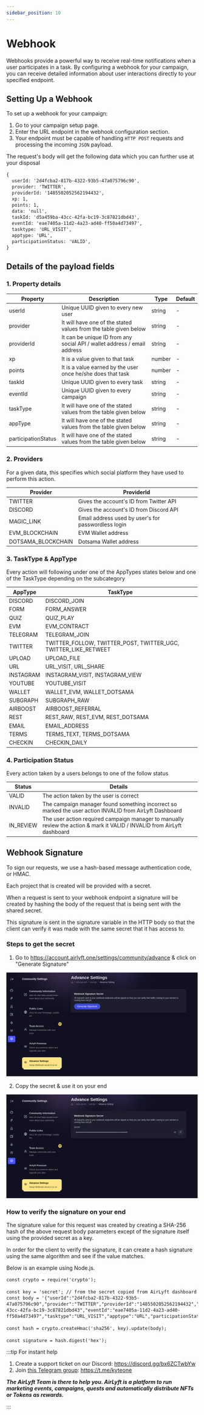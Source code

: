 ```yaml
---
sidebar_position: 10
---
```


# Webhook

Webhooks provide a powerful way to receive real-time notifications when a user participates in a task. By configuring a webhook for your campaign, you can receive detailed information about user interactions directly to your specified endpoint.

## Setting Up a Webhook

To set up a webhook for your campaign:

1. Go to your campaign setup page.
2. Enter the URL endpoint in the webhook configuration section.
3. Your endpoint must be capable of handling `HTTP POST` requests and processing the incoming `JSON` payload.

The request's body will get the following data which you can further use at your disposal

```
{
  userId: '2d4fcba2-817b-4322-93b5-47a075796c90',
  provider: 'TWITTER',
  providerId: '1485502052562194432',
  xp: 1,
  points: 1,
  data: 'null',
  taskId: 'd5a459ba-43cc-42fa-bc19-3c87821dbd43',
  eventId: 'eae7405a-11d2-4a23-ad40-ff50a4d73497',
  tasktype: 'URL_VISIT',
  apptype: 'URL',
  participationStatus: 'VALID',
}

```

## Details of the payload fields

### 1. Property details

| Property            | Description                                                              | Type   | Default |
| ------------------- | ------------------------------------------------------------------------ | ------ | ------- |
| userId              | Unique UUID given to every new user                                      | string | -       |
| provider            | It will have one of the stated values from the table given below         | string | -       |
| providerId          | It can be unique ID from any social API / wallet address / email address | string | -       |
| xp                  | It is a value given to that task                                         | number | -       |
| points              | It is a value earned by the user once he/she does that task              | number | -       |
| taskId              | Unique UUID given to every task                                          | string | -       |
| eventId             | Unique UUID given to every campaign                                      | string | -       |
| taskType            | It will have one of the stated values from the table given below         | string | -       |
| appType             | It will have one of the stated values from the table given below         | string | -       |
| participationStatus | It will have one of the stated values from the table given below         | string | -       |

### 2. Providers

For a given data, this specifies which social platform they have used to perform this action.

| Provider           | ProviderId                                          |
| ------------------ | --------------------------------------------------- |
| TWITTER            | Gives the account's ID from Twitter API             |
| DISCORD            | Gives the account's ID from Discord API             |
| MAGIC_LINK         | Email address used by user's for passwordless login |
| EVM_BLOCKCHAIN     | EVM Wallet address                                  |
| DOTSAMA_BLOCKCHAIN | Dotsama Wallet address                              |

### 3. TaskType & AppType

Every action will following under one of the AppTypes states below and one of the TaskType depending on the subcategory

| AppType   | TaskType                                                        |
| --------- | --------------------------------------------------------------- |
| DISCORD   | DISCORD_JOIN                                                    |
| FORM      | FORM_ANSWER                                                     |
| QUIZ      | QUIZ_PLAY                                                       |
| EVM       | EVM_CONTRACT                                                    |
| TELEGRAM  | TELEGRAM_JOIN                                                   |
| TWITTER   | TWITTER_FOLLOW, TWITTER_POST, TWITTER_UGC, TWITTER_LIKE_RETWEET |
| UPLOAD    | UPLOAD_FILE                                                     |
| URL       | URL_VISIT, URL_SHARE                                            |
| INSTAGRAM | INSTAGRAM_VISIT, INSTAGRAM_VIEW                                 |
| YOUTUBE   | YOUTUBE_VISIT                                                   |
| WALLET    | WALLET_EVM, WALLET_DOTSAMA                                      |
| SUBGRAPH  | SUBGRAPH_RAW                                                    |
| AIRBOOST  | AIRBOOST_REFERRAL                                               |
| REST      | REST_RAW, REST_EVM, REST_DOTSAMA                                |
| EMAIL     | EMAIL_ADDRESS                                                   |
| TERMS     | TERMS_TEXT, TERMS_DOTSAMA                                       |
| CHECKIN   | CHECKIN_DAILY                                                   |

### 4. Participation Status

Every action taken by a users belongs to one of the follow status

| Status    | Details                                                                                                                  |
| --------- | ------------------------------------------------------------------------------------------------------------------------ |
| VALID     | The action taken by the user is correct                                                                                  |
| INVALID   | The campaign manager found something incorrect so marked the user action INVALID from AirLyft Dashboard                  |
| IN_REVIEW | The user action required campaign manager to manually review the action & mark it VALID / INVALID from AirLyft dashboard |

## Webhook Signature

To sign our requests, we use a hash-based message authentication code, or HMAC.

Each project that is created will be provided with a secret.

When a request is sent to your webhook endpoint a signature will be created by hashing the body of the request that is being sent with the shared secret.

This signature is sent in the signature variable in the HTTP body so that the client can verify it was made with the same secret that it has access to.

### Steps to get the secret

1. Go to https://account.airlyft.one/settings/community/advance & click on "Generate Signature"

![Community Advance Setting](./../images/webhookGenSecret.png)

2. Copy the secret & use it on your end

![Communtiy Advance Setting](./../images/webhookCopySecret.png)

### How to verify the signature on your end

The signature value for this request was created by creating a SHA-256 hash of the above request body parameters except of the signature itself using the provided secret as a key.

In order for the client to verify the signature, it can create a hash signature using the same algorithm and see if the value matches.

Below is an example using Node.js.

```
const crypto = require('crypto');

const key = 'secret'; // from the secret copied from AirLyft dashboard
const body = '{"userId":"2d4fcba2-817b-4322-93b5-47a075796c90","provider":"TWITTER","providerId":"1485502052562194432","xp":1,"points":1,"data":"null","taskId":"d5a459ba-43cc-42fa-bc19-3c87821dbd43","eventId":"eae7405a-11d2-4a23-ad40-ff50a4d73497","tasktype":"URL_VISIT","apptype":"URL","participationStatus":"VALID"}';

const hash = crypto.createHmac('sha256', key).update(body);

const signature = hash.digest('hex');

```

:::tip For instant help

1. Create a support ticket on our Discord: https://discord.gg/bx6ZCTwbYw
2. Join [this Telegram group](https://t.me/kyteone): https://t.me/kyteone

**_The AirLyft Team is there to help you. AirLyft is a platform to run marketing events, campaigns, quests and automatically distribute NFTs or Tokens as rewards._**

:::
